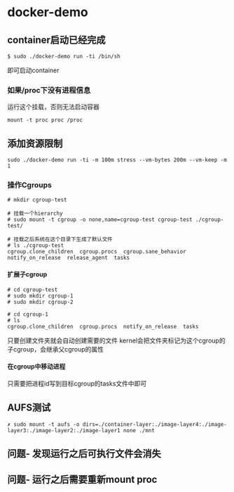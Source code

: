 # docker-demo

## container启动已经完成
```
$ sudo ./docker-demo run -ti /bin/sh
```
即可启动container

### 如果/proc下没有进程信息
运行这个挂载，否则无法启动容器
```
mount -t proc proc /proc
```

## 添加资源限制
```
sudo ./docker-demo run -ti -m 100m stress --vm-bytes 200m --vm-keep -m 1
```

### 操作Cgroups
```
# mkdir cgroup-test

# 挂载一个hierarchy
# sudo mount -t cgroup -o none,name=cgroup-test cgroup-test ./cgroup-test/

# 挂载之后系统在这个目录下生成了默认文件
# ls ./cgroup-test
cgroup.clone_children  cgroup.procs  cgroup.sane_behavior  notify_on_release  release_agent  tasks
```

#### 扩展子cgroup
```
# cd cgroup-test
# sudo mkdir cgroup-1
# sudo mkdir cgroup-2

# cd cgroup-1
# ls
cgroup.clone_children  cgroup.procs  notify_on_release  tasks
```
只要创建文件夹就会自动创建需要的文件
kernel会把文件夹标记为这个cgroup的子cgroup，会继承父cgroup的属性

#### 在cgroup中移动进程
只需要把进程id写到目标cgroup的tasks文件中即可

## AUFS测试

```
✗ sudo mount -t aufs -o dirs=./container-layer:./image-layer4:./image-layer3:./image-layer2:./image-layer1 none ./mnt
```

## 问题- 发现运行之后可执行文件会消失


## 问题- 运行之后需要重新mount proc
